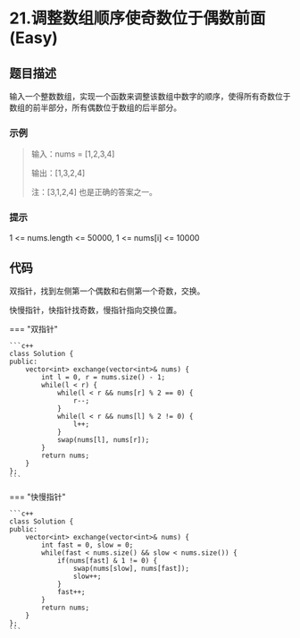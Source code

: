 # 21.调整数组顺序使奇数位于偶数前面 (Easy)

## 题目描述

输入一个整数数组，实现一个函数来调整该数组中数字的顺序，使得所有奇数位于数组的前半部分，所有偶数位于数组的后半部分。

### 示例

> 输入：nums = [1,2,3,4]
> 
> 输出：[1,3,2,4] 
> 
> 注：[3,1,2,4] 也是正确的答案之一。

### 提示

1 <= nums.length <= 50000, 1 <= nums[i] <= 10000

## 代码

双指针，找到左侧第一个偶数和右侧第一个奇数，交换。

快慢指针，快指针找奇数，慢指针指向交换位置。

=== "双指针"

    ```c++
    class Solution {
    public:
        vector<int> exchange(vector<int>& nums) {
            int l = 0, r = nums.size() - 1;
            while(l < r) {
                while(l < r && nums[r] % 2 == 0) {
                    r--;
                }
                while(l < r && nums[l] % 2 != 0) {
                    l++;
                }
                swap(nums[l], nums[r]);
            }
            return nums;
        }
    };
    ```
    
=== "快慢指针"

    ```c++
    class Solution {
    public:
        vector<int> exchange(vector<int>& nums) {
            int fast = 0, slow = 0;
            while(fast < nums.size() && slow < nums.size()) {
                if(nums[fast] & 1 != 0) {
                    swap(nums[slow], nums[fast]);
                    slow++;
                }
                fast++;
            }
            return nums;
        }
    };
    ```